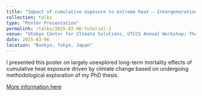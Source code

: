 ```yaml
---
title: "Impact of cumulative exposure to extreme heat – Intergeneration inequities of health burden in Japan"
collection: talks
type: "Poster Presentation"
permalink: /talks/2025-03-06-tutorial-1
venue: "Utokyo Center for Climate Solutions, UTCCS Annual Workshop; The University of Tokyo, Japan"
date: 2025-03-06
location: "Bunkyo, Tokyo, Japan"
---
```

  I presented this poster on largely unexplored long-term mortality effects of cumulative heat exposure driven by climate change based on undergoing methodological exploration of my PhD thesis.

  [More information here](https://utccs.u-tokyo.ac.jp/news/utccs-annual-workshop-2025/)
